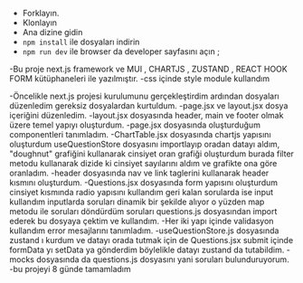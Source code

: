 - Forklayın.
- Klonlayın
- Ana dizine gidin
- `npm install` ile dosyaları indirin
- `npm run dev` ile browser da developer sayfasını açın ;

-Bu proje next.js framework ve MUI , CHARTJS , ZUSTAND , REACT HOOK FORM kütüphaneleri ile yazılmıştır.
-css içinde style module kullandım

-Öncelikle next.js projesi kurulumunu gerçekleştirdim ardından dosyaları düzenledim gereksiz dosyalardan kurtuldum.
-page.jsx ve layout.jsx dosya içeriğini düzenledim.
-layout.jsx dosyasında header, main ve footer olmak üzere temel yapıyı oluşturdum.
-page.jsx dosyasında oluşturduğum componentleri tanımladım.
-ChartTable.jsx dosyasında chartjs yapısını oluşturdum useQuestionStore dosyasını importlayıp oradan datayı aldım, "doughnut" grafiğini kullanarak cinsiyet oran grafiği oluşturdum burada filter metodu kullanarak dizide ki cinsiyet sayılarını aldım ve grafikte ona göre oranladım.
-header dosyasında nav ve link taglerini kullanarak header kısmını oluşturdum.
-Questions.jsx dosyasında form yapısını oluşturdum cinsiyet kısmında radio yapısını kullandım geri kalan sorularda ise input kullandım inputlarda soruları dinamik bir şekilde alıyor o yüzden map metodu ile soruları döndürdüm soruları questions.js dosyasından import ederek bu dosyaya çektim ve kullandım.
-Her iki yapı içinde validasyon kullandım error mesajlarını tanımladım.
-useQuestionStore.js dosyasında zustand ı kurdum ve datayı orada tutmak için de Questions.jsx submit içinde formData yı setData ya gönderdim böylelikle datayı zustand da tutabildim.
-mocks dosyasında da questions.js dosyasını yani soruları bulunduruyorum.
-bu projeyi 8 günde tamamladım